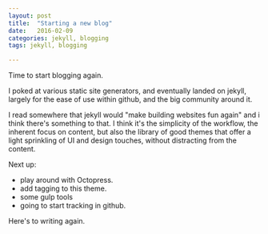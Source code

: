 ```yaml
---
layout: post
title:  "Starting a new blog"
date:   2016-02-09
categories: jekyll, blogging
tags: jekyll, blogging

---
```


Time to start blogging again.  

I poked at various static site generators, and eventually landed on jekyll, largely for the ease of use within github, and the big community around it.

I read somewhere that jekyll would "make building websites fun again" and i think there's something to that.  I think it's the simplicity of the workflow, the inherent focus on content, but also the library of good themes that offer a light sprinkling of UI and design touches, without distracting from the content.

Next up:

 * play around with Octopress.
 * add tagging to this theme.
 * some gulp tools
 * going to start tracking in github.

Here's to writing again.
